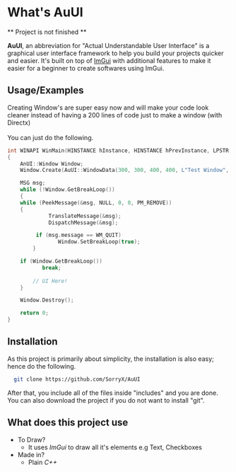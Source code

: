 # What's AuUI

** Project is not finished **

**AuUI**, an abbreviation for "Actual Understandable User Interface" is a graphical user interface framework to help you build your projects quicker and easier. 
It's built on top of [ImGui](https://github.com/ocornut/imgui) with additional features to make it easier for a beginner to create softwares using ImGui.

## Usage/Examples

Creating Window's are super easy now and will make your code look cleaner instead of having a 200 lines 
of code just to make a window (with Directx)
<br><br>
You can just do the following.
```c++
int WINAPI WinMain(HINSTANCE hInstance, HINSTANCE hPrevInstance, LPSTR lpCmdLine, int nCmdShow)
{
    AnUI::Window Window;
    Window.Create(AuUI::WindowData(300, 300, 400, 400, L"Test Window", L"WindowClass1"), WindowProc, hInstance, hPrevInstance, lpCmdLine, nCmdShow);

    MSG msg;
    while (!Window.GetBreakLoop())
    {
	while (PeekMessage(&msg, NULL, 0, 0, PM_REMOVE)) 
	{
             TranslateMessage(&msg);
             DispatchMessage(&msg);

	     if (msg.message == WM_QUIT)
                Window.SetBreakLoop(true);
        }

	if (Window.GetBreakLoop())
           break;
      
        // UI Here!
    }

    Window.Destroy();

    return 0;
}
```

  

## Installation

As this project is primarily about simplicity, the installation is also easy; hence do the following.

```bash
  git clone https://github.com/SorryX/AuUI
```

After that, you include all of the files inside "includes" and you are done.
<br>
You can also download the project if you do not want to install "git".

## What does this project use

- To Draw?
  - It uses *ImGui* to draw all it's elements e.g Text, Checkboxes
- Made in?
  - Plain *C++*
